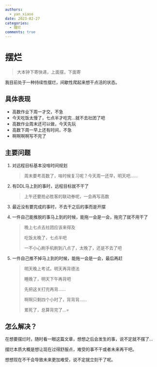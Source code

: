 ```yaml
---
authors:
  - yan_xiaoo
date: 2023-02-27
categories:
  - 摆烂
comments: true
---
```


# 摆烂

> 大本钟下寄快递，上面摆，下面寄

我目前处于一种持续性摆烂，间歇性爬起来想干点活的状态。

<!-- more -->

## 具体表现

+ 高数作业下周一才交，不急
+ 今天吃饭太慢了，七点半才吃完…就不去社团了吧
+ 高数作业周末还可以做，今天先玩
+ 高数下周一早上还有时间，不急
+ 啊啊啊啊写不完了

## 主要问题

1. 对远程目标基本没啥时间规划

   > 周末要考高数了，啥时候复习呢？今天周一还早，明天吧……

2. 有DDL马上到的事时，远程目标就不干了

   > 上午还要抢必胜客的联动券呢，一会再写高数

3. 最近没有要完成的事时，不去干之后的事而是开摆

4. 一件自己能推脱的事马上到的时候，能拖一会是一会，拖完了就不用干了

   > 晚上七点去社团应该来得及
   >
   > 吃饭太晚了，七点半吧
   >
   > 一不小心刷手机刷到八点了，太晚了，还是不去了吧

5. 一件自己推不掉马上到的时候，能拖一会是一会，最后再赶

   > 明天晚上考试，明天再背德法
   >
   > 睡晚了，明天下午再背吧
   >
   > 先把这关打完再背……
   >
   > 啊啊只剩四个小时了，背背背……
   >
   > 累死了，总算背完了…=

## 怎么解决？

在想要摆烂时，随时看一眼这篇文章，想想之后会发生的事，说不定就不摆了…

 摆烂本质大概是想让现在过得舒服点，难受的事不干或者未来再干吧。

想想现在不干会导致未来更加难受，说不定就立刻干了呢。
